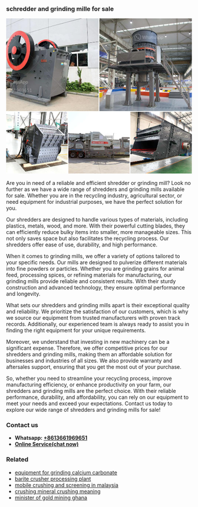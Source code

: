 <h3>schredder and grinding mille for sale</h3><img src='1703042465.jpg' alt=''><p>Are you in need of a reliable and efficient shredder or grinding mill? Look no further as we have a wide range of shredders and grinding mills available for sale. Whether you are in the recycling industry, agricultural sector, or need equipment for industrial purposes, we have the perfect solution for you.</p><p>Our shredders are designed to handle various types of materials, including plastics, metals, wood, and more. With their powerful cutting blades, they can efficiently reduce bulky items into smaller, more manageable sizes. This not only saves space but also facilitates the recycling process. Our shredders offer ease of use, durability, and high performance.</p><p>When it comes to grinding mills, we offer a variety of options tailored to your specific needs. Our mills are designed to pulverize different materials into fine powders or particles. Whether you are grinding grains for animal feed, processing spices, or refining materials for manufacturing, our grinding mills provide reliable and consistent results. With their sturdy construction and advanced technology, they ensure optimal performance and longevity.</p><p>What sets our shredders and grinding mills apart is their exceptional quality and reliability. We prioritize the satisfaction of our customers, which is why we source our equipment from trusted manufacturers with proven track records. Additionally, our experienced team is always ready to assist you in finding the right equipment for your unique requirements.</p><p>Moreover, we understand that investing in new machinery can be a significant expense. Therefore, we offer competitive prices for our shredders and grinding mills, making them an affordable solution for businesses and industries of all sizes. We also provide warranty and aftersales support, ensuring that you get the most out of your purchase.</p><p>So, whether you need to streamline your recycling process, improve manufacturing efficiency, or enhance productivity on your farm, our shredders and grinding mills are the perfect choice. With their reliable performance, durability, and affordability, you can rely on our equipment to meet your needs and exceed your expectations. Contact us today to explore our wide range of shredders and grinding mills for sale!</p><h3>Contact us</h3><ul><li><strong>Whatsapp:&nbsp;<a href="https://wa.me/8613661969651">+8613661969651</a></strong></li><li><a href="https://swt.shibang-china.com/?git&amp;zhl&amp;schredder and grinding mille for sale"><strong>Online Service(chat now)</strong></a></li></ul><h3>Related</h3><ul><li><a href='equipment for grinding calcium carbonate.md'>equipment for grinding calcium carbonate</a></li><li><a href='barite crusher processing plant.md'>barite crusher processing plant</a></li><li><a href='mobile crushing and screening in malaysia.md'>mobile crushing and screening in malaysia</a></li><li><a href='crushing mineral crushing meaning.md'>crushing mineral crushing meaning</a></li><li><a href='minister of gold mining ghana.md'>minister of gold mining ghana</a></li></ul>